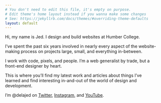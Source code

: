 ```yaml
---
# You don't need to edit this file, it's empty on purpose.
# Edit theme's home layout instead if you wanna make some changes
# See: https://jekyllrb.com/docs/themes/#overriding-theme-defaults
layout: default
---
```

Hi, my name is <span class="brand">Jed</span>. I design and build websites at Humber College.

I’ve spent the past six years involved in nearly every aspect of the website-making process on projects large, small, and everything in-between.

I work with code, pixels, and people. I’m a web generalist by trade, but a front-end designer by heart.

This is where you’ll find my latest work and articles about things I’ve learned and find interesting in-and-out of the world of design and development.

I’m @delajed on <a href="//twitter.com/delajed">Twitter</a>, <a href="//instagram.com/delajed">Instagram</a>, and <a href="//youtube.com/delajed">YouTube</a>.

